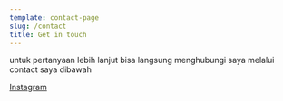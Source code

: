 ```yaml
---
template: contact-page
slug: /contact
title: Get in touch
---
```

untuk pertanyaan lebih lanjut bisa langsung menghubungi saya melalui contact saya dibawah

[Instagram](https://www.instagram.com/dinovawidy/)